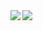 <!--
**GuilhermeFreitas09/GuilhermeFreitas09** is a ✨ _special_ ✨ repository because its `README.md` (this file) appears on your GitHub profile.

Here are some ideas to get you started:

- 🔭 I’m currently working on ...
- 🌱 I’m currently learning ...
- 👯 I’m looking to collaborate on ...
- 🤔 I’m looking for help with ...
- 💬 Ask me about ...
- 📫 How to reach me: ...
- 😄 Pronouns: ...
- ⚡ Fun fact: ...
-->

<div>
<a href="https://github-readme-stats.vercel.app/api?username=GuilhermeFreitas09&theme=tokyonight">
  <img  align="left" src="https://github-readme-stats.vercel.app/api?username=GuilhermeFreitas09&count_private=true&show_icons=true&theme=tokyonight" />
</a>
<a href="https://github-readme-stats.vercel.app/api/top-langs/?username=GuilhermeFreitas09&hide=php&theme=tokyonight">
  <img align="left" src="https://github-readme-stats.vercel.app/api/top-langs/?username=GuilhermeFreitas09&hide=php&theme=tokyonight" />
</a>
</div>
